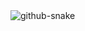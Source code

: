 <picture>
  <source srcset="github-contribution-grid-snake.svg">
  <img alt="github-snake" src="github-contribution-grid-snake.svg">
</picture>